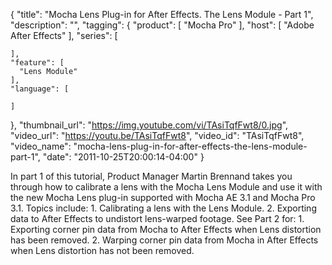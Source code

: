 {
  "title": "Mocha Lens Plug-in for After Effects. The Lens Module - Part 1",
  "description": "",
  "tagging": {
    "product": [
      "Mocha Pro"
    ],
    "host": [
      "Adobe After Effects"
    ],
    "series": [

    ],
    "feature": [
      "Lens Module"
    ],
    "language": [

    ]
  },
  "thumbnail_url": "https://img.youtube.com/vi/TAsiTqfFwt8/0.jpg",
  "video_url": "https://youtu.be/TAsiTqfFwt8",
  "video_id": "TAsiTqfFwt8",
  "video_name": "mocha-lens-plug-in-for-after-effects-the-lens-module-part-1",
  "date": "2011-10-25T20:00:14-04:00"
}

In part 1 of this tutorial, Product Manager Martin Brennand takes you through
how to calibrate a lens with the Mocha Lens Module and use it with the new
Mocha Lens plug-in supported with Mocha AE 3.1 and Mocha Pro 3.1. Topics
include: 1\. Calibrating a lens with the Lens Module. 2\. Exporting data to
After Effects to undistort lens-warped footage. See Part 2 for: 1\. Exporting
corner pin data from Mocha to After Effects when Lens distortion has been
removed. 2\. Warping corner pin data from Mocha in After Effects when Lens
distortion has not been removed.

